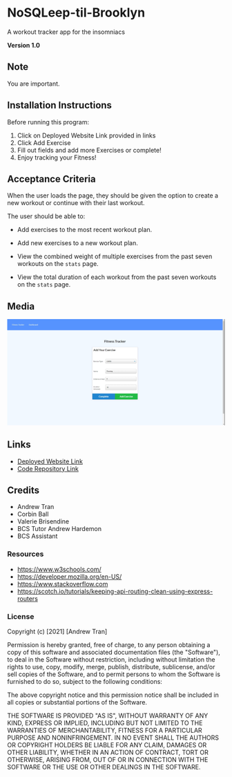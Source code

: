 # NoSQLeep-til-Brooklyn

A workout tracker app for the insomniacs

**Version 1.0**

## Note

You are important.

## Installation Instructions

Before running this program:

1. Click on Deployed Website Link provided in links<br>
2. Click Add Exercise<br>
3. Fill out fields and add more Exercises or complete!<br>
4. Enjoy tracking your Fitness!

## Acceptance Criteria

When the user loads the page, they should be given the option to create a new workout or continue with their last workout.

The user should be able to:

- Add exercises to the most recent workout plan.

- Add new exercises to a new workout plan.

- View the combined weight of multiple exercises from the past seven workouts on the `stats` page.

- View the total duration of each workout from the past seven workouts on the `stats` page.

## Media

![NoSQL-til-BrooklynMainPage](./Assets/FitnessTrackerNewExercise.png)

## Links

- [Deployed Website Link](https://nosqltilbrooklyn.herokuapp.com/?id=61b28250d48ede001620d134)
- [Code Repository Link](https://github.com/AndrewT11/NoSQL-til-Brooklyn/)

## Credits

- Andrew Tran
- Corbin Ball
- Valerie Brisendine
- BCS Tutor Andrew Hardemon
- BCS Assistant

### Resources

- https://www.w3schools.com/
- https://developer.mozilla.org/en-US/
- https://www.stackoverflow.com
- https://scotch.io/tutorials/keeping-api-routing-clean-using-express-routers

### License

Copyright (c) [2021] [Andrew Tran]

Permission is hereby granted, free of charge, to any person obtaining a copy
of this software and associated documentation files (the "Software"), to deal
in the Software without restriction, including without limitation the rights
to use, copy, modify, merge, publish, distribute, sublicense, and/or sell
copies of the Software, and to permit persons to whom the Software is
furnished to do so, subject to the following conditions:

The above copyright notice and this permission notice shall be included in all
copies or substantial portions of the Software.

THE SOFTWARE IS PROVIDED "AS IS", WITHOUT WARRANTY OF ANY KIND, EXPRESS OR
IMPLIED, INCLUDING BUT NOT LIMITED TO THE WARRANTIES OF MERCHANTABILITY,
FITNESS FOR A PARTICULAR PURPOSE AND NONINFRINGEMENT. IN NO EVENT SHALL THE
AUTHORS OR COPYRIGHT HOLDERS BE LIABLE FOR ANY CLAIM, DAMAGES OR OTHER
LIABILITY, WHETHER IN AN ACTION OF CONTRACT, TORT OR OTHERWISE, ARISING FROM,
OUT OF OR IN CONNECTION WITH THE SOFTWARE OR THE USE OR OTHER DEALINGS IN THE
SOFTWARE.

